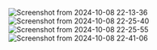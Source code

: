 ![Screenshot from 2024-10-08 22-13-36](https://github.com/user-attachments/assets/52840fa2-3b18-4b79-81b0-e2030ab92e72)
![Screenshot from 2024-10-08 22-25-40](https://github.com/user-attachments/assets/69fa54c3-7f67-47fd-8f79-3d1d486cb8a6)
![Screenshot from 2024-10-08 22-25-55](https://github.com/user-attachments/assets/c59c7ebd-86e6-4200-abde-7bcffc2db95f)
![Screenshot from 2024-10-08 22-41-06](https://github.com/user-attachments/assets/11a4d667-4853-448b-b131-a4e01424a11e)

